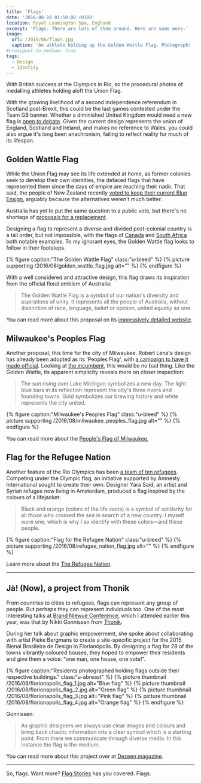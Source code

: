 ```yaml
---
title: 'Flags'
date: '2016-08-19 01:50:00 +0100'
location: Royal Leamington Spa, England
excerpt: 'Flags. There are lots of them around. Here are some more.'
image:
  url: /2016/08/flags.jpg
  caption: 'An athlete holding up the Golden Wattle Flag. Photograph: [The Golden Wattle Flag](http://www.goldenwattleflag.com)'
#crosspost_to_medium: true
tags:
  - Design
  - Identity
---
```

With British success at the Olympics in Rio, so the procedural photos of medalling athletes holding aloft the Union Flag.

With the growing likelihood of a second independence referendum in Scotland post-Brexit, this could be the last games contested under the Team GB banner. Whether a diminished United Kingdom would need a new flag is [open to debate][1]. Given the current design represents the union of England, Scotland and Ireland, and makes no reference to Wales, you could also argue it's long been anachronism, failing to reflect reality for much of its lifespan.

## Golden Wattle Flag
While the Union Flag may see its life extended at home, as former colonies seek to develop their own identities, the defaced flags that have represented them since the days of empire are reaching their nadir. That said, the people of New Zealand recently [voted to keep their current Blue Ensign][2], arguably because the alternatives weren't much better.

Australia has yet to put the same question to a public vote, but there's no shortage of [proposals for a replacement][3].

Designing a flag to represent a diverse and divided post-colonial country is a tall order, but not impossible, with the flags of [Canada][4] and [South Africa][5] both notable examples. To my ignorant eyes, the Golden Wattle flag looks to follow in their footsteps.

{% figure caption:"The Golden Wattle Flag" class:"u-bleed" %}
{% picture supporting /2016/08/golden_wattle_flag.jpg alt="" %}
{% endfigure %}

With a well considered and attractive design, this flag draws its inspiration from the official floral emblem of Australia:

> The Golden Wattle Flag is a symbol of our nation's diversity and aspirations of unity. It represents all the people of Australia, without distinction of race, language, belief or opinion, united *equally* as one.

You can read more about this proposal on its [impressively detailed website][6].

## Milwaukee's Peoples Flag
Another proposal, this time for the city of Milwaukee. Robert Lenz's design has already been adopted as its ‘Peoples Flag', with [a campaign to have it made official][7]. Looking at [the incumbent][8], this would be no bad thing. Like the Golden Wattle, its apparent simplicity reveals more on closer inspection:

> The sun rising over Lake Michigan symbolizes a new day. The light blue bars in its reflection represent the city's three rivers and founding towns. Gold symbolizes our brewing history and white represents the city united.

{% figure caption:"Milwaukee's Peoples Flag" class:"u-bleed" %}
{% picture supporting /2016/08/milwaukee_peoples_flag.jpg alt="" %}
{% endfigure %}

You can read more about the [People's Flag of Milwaukee][9],

## Flag for the Refugee Nation
Another feature of the Rio Olympics has been [a team of ten refugees][10]. Competing under the Olympic flag, an initiative supported by Amnesty International sought to create their own. Designer Yara Said, an artist and Syrian refugee now living in Amsterdam, produced a flag inspired by the colours of a lifejacket:

> Black and orange (colors of the life vests) is a symbol of solidarity for all those who crossed the sea in search of a new country. I myself wore one, which is why I so identify with these colors—and these people.

{% figure caption:"Flag for the Refugee Nation" class:"u-bleed" %}
{% picture supporting /2016/08/refugee_nation_flag.jpg alt="" %}
{% endfigure %}

Learn more about the [The Refugee Nation][11].

* * *

## Jà! (Now), a project from Thonik
From countries to cities to refugees, flags can represent any group of people. But perhaps they can represent individuals too. One of the most interesting talks at [Brand Niewue Conference][12], which I attended earlier this year, was that by Nikki Gonnissen from [Thonik][13].

During her talk about graphic empowerment, she spoke about collaborating with artist Pieke Bergmans to create a site-specific project for the 2015 Bienal Brasileira de Design in Florianópolis. By designing a flag for 28 of the towns vibrantly coloured houses, they hoped to empower their residents and give them a voice: "one man, one house, one vote!".

{% figure caption:"Residents photographed holding flags outside their respective buildings." class:"u-abreast" %}
{% picture thumbnail /2016/08/florionapolis_flag_1.jpg alt="Blue flag" %}
{% picture thumbnail /2016/08/florionapolis_flag_2.jpg alt="Green flag" %}
{% picture thumbnail /2016/08/florionapolis_flag_3.jpg alt="Pink flag" %}
{% picture thumbnail /2016/08/florionapolis_flag_4.jpg alt="Orange flag" %}
{% endfigure %}

Gonnissen:

> As graphic designers we always use clear images and colours and bring back chaotic information into a clear symbol which is a starting point. From there we communicate through diverse media. In this instance the flag is the medium.

You can read more about this project over at [Dezeen magazine][14].

* * *

So, flags. Want more? [Flag Stories][15] has you covered. Flags.

[1]: http://www.bbc.co.uk/news/magazine-25205017
[2]: https://www.theguardian.com/world/2016/mar/24/new-zealand-votes-to-keep-its-flag-in-referendum
[3]: https://en.wikipedia.org/wiki/List_of_proposed_Australian_flags
[4]: https://en.wikipedia.org/wiki/Flag_of_Canada
[5]: https://en.wikipedia.org/wiki/Flag_of_South_Africa
[6]: http://www.goldenwattleflag.com
[7]: http://milwaukeeflag.com/support
[8]: https://en.wikipedia.org/wiki/Flag_of_Milwaukee
[9]: http://milwaukeeflag.com
[10]: https://en.wikipedia.org/wiki/Refugee_Olympic_Team_at_the_2016_Summer_Olympics
[11]: http://www.therefugeenation.org
[12]: https://underconsideration.com/brandnieuweconference/
[13]: http://www.thonik.nl
[14]: http://www.dezeen.com/2015/09/03/thonik-creates-flags-based-brazilian-architecture-brazil-design-biennial-florianopolis
[15]: http://flagstories.co
